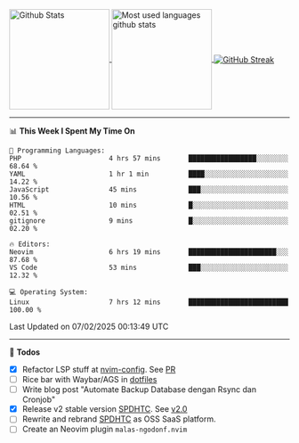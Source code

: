 <a href="https://github.com/anuraghazra/github-readme-stats">
  <img 
        height=180
        align="center" 
        src="https://github-readme-stats.vercel.app/api?username=rizkyilhampra&rank_icon=github&show_icons=true&theme=catppuccin_mocha&hide_border=true&include_all_commits=true&count_private=true&card_width=270" 
        alt="Github Stats" 
    />
</a>
<a href="https://github.com/anuraghazra/github-readme-stats">
  <img 
        height=180
        align="center" 
        src="https://github-readme-stats.vercel.app/api/top-langs/?username=rizkyilhampra&layout=compact&theme=catppuccin_mocha&hide_border=true&langs_count=8" 
        alt="Most used languages github stats" 
    />
</a>
<a href="https://git.io/streak-stats"><img src="https://streak-stats.demolab.com?user=rizkyilhampra&theme=catppuccin-mocha&hide_border=true" align="center" alt="GitHub Streak" /></a>

---

<!--START_SECTION:waka-->
📊 **This Week I Spent My Time On** 

```text
💬 Programming Languages: 
PHP                      4 hrs 57 mins       █████████████████░░░░░░░░   68.64 % 
YAML                     1 hr 1 min          ████░░░░░░░░░░░░░░░░░░░░░   14.22 % 
JavaScript               45 mins             ███░░░░░░░░░░░░░░░░░░░░░░   10.56 % 
HTML                     10 mins             █░░░░░░░░░░░░░░░░░░░░░░░░   02.51 % 
gitignore                9 mins              █░░░░░░░░░░░░░░░░░░░░░░░░   02.20 % 

🔥 Editors: 
Neovim                   6 hrs 19 mins       ██████████████████████░░░   87.68 % 
VS Code                  53 mins             ███░░░░░░░░░░░░░░░░░░░░░░   12.32 % 

💻 Operating System: 
Linux                    7 hrs 12 mins       █████████████████████████   100.00 % 
```


 Last Updated on 07/02/2025 00:13:49 UTC
<!--END_SECTION:waka-->

---

📒 **Todos**
<br>
- [x] Refactor LSP stuff at [nvim-config](https://github.com/rizkyilhampra/nvim-config). See [PR](https://github.com/rizkyilhampra/nvim-config/pull/9)
- [ ] Rice bar with Waybar/AGS in [dotfiles](https://github.com/rizkyilhampra/dotfiles)
- [ ] Write blog post "Automate Backup Database dengan Rsync dan Cronjob"
- [x] Release v2 stable version [SPDHTC](https://github.com/rizkyilhampra/spdhtc). See [v2.0](https://github.com/rizkyilhampra/spdhtc/releases/tag/v2.0)
- [ ] Rewrite and rebrand [SPDHTC](https://github.com/rizkyilhampra/spdhtc) as OSS SaaS platform.
- [ ] Create an Neovim plugin `malas-ngodonf.nvim`
